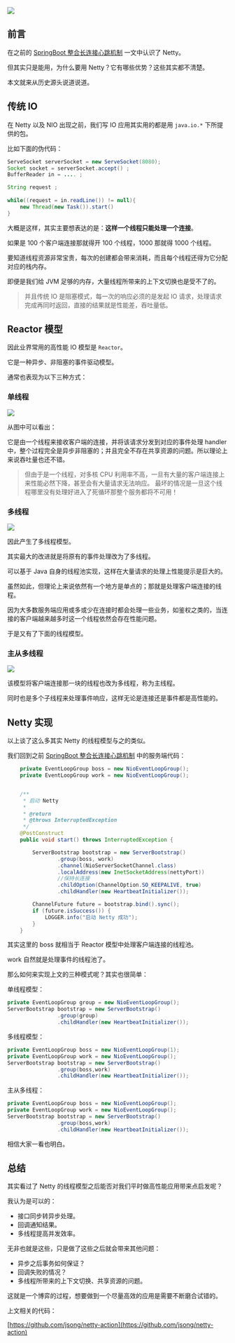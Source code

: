 ![](https://i.loli.net/2019/07/19/5d313935e4ef253589.jpg)

## 前言

在之前的 [SpringBoot 整合长连接心跳机制](netty/Netty(1)TCP-Heartbeat.md) 一文中认识了 Netty。

但其实只是能用，为什么要用 Netty？它有哪些优势？这些其实都不清楚。

本文就来从历史源头说道说道。

## 传统 IO

在 Netty 以及 NIO 出现之前，我们写 IO 应用其实用的都是用 `java.io.*` 下所提供的包。  


比如下面的伪代码：

```java
ServeSocket serverSocket = new ServeSocket(8080);
Socket socket = serverSocket.accept() ;
BufferReader in = .... ;

String request ;
 
while((request = in.readLine()) != null){
	new Thread(new Task()).start()
}
```

<!--more-->

大概是这样，其实主要想表达的是：**这样一个线程只能处理一个连接**。

如果是 100 个客户端连接那就得开 100 个线程，1000 那就得 1000 个线程。

要知道线程资源非常宝贵，每次的创建都会带来消耗，而且每个线程还得为它分配对应的栈内存。

即便是我们给 JVM 足够的内存，大量线程所带来的上下文切换也是受不了的。

> 并且传统 IO 是阻塞模式，每一次的响应必须的是发起 IO 请求，处理请求完成再同时返回，直接的结果就是性能差，吞吐量低。

## Reactor 模型

因此业界常用的高性能 IO 模型是 `Reactor`。

它是一种异步、非阻塞的事件驱动模型。

通常也表现为以下三种方式：

### 单线程

![](https://i.loli.net/2019/07/19/5d3139369e57d74023.jpg)

从图中可以看出：

它是由一个线程来接收客户端的连接，并将该请求分发到对应的事件处理 handler 中，整个过程完全是异步非阻塞的；并且完全不存在共享资源的问题。所以理论上来说吞吐量也还不错。

> 但由于是一个线程，对多核 CPU 利用率不高，一旦有大量的客户端连接上来性能必然下降，甚至会有大量请求无法响应。
> 最坏的情况是一旦这个线程哪里没有处理好进入了死循环那整个服务都将不可用！

### 多线程

![](https://i.loli.net/2019/07/19/5d313937667e941981.jpg)

因此产生了多线程模型。

其实最大的改进就是将原有的事件处理改为了多线程。

可以基于 Java 自身的线程池实现，这样在大量请求的处理上性能提示是巨大的。

虽然如此，但理论上来说依然有一个地方是单点的；那就是处理客户端连接的线程。

因为大多数服务端应用或多或少在连接时都会处理一些业务，如鉴权之类的，当连接的客户端越来越多时这一个线程依然会存在性能问题。

于是又有了下面的线程模型。

### 主从多线程

![](https://i.loli.net/2019/07/19/5d313937f2dbd55910.jpg)

该模型将客户端连接那一块的线程也改为多线程，称为主线程。

同时也是多个子线程来处理事件响应，这样无论是连接还是事件都是高性能的。


## Netty 实现

以上谈了这么多其实 Netty 的线程模型与之的类似。

我们回到之前 [SpringBoot 整合长连接心跳机制](https://jsong.top/2018/05/24/netty/Netty(1)TCP-Heartbeat/) 中的服务端代码：

```java
    private EventLoopGroup boss = new NioEventLoopGroup();
    private EventLoopGroup work = new NioEventLoopGroup();


    /**
     * 启动 Netty
     *
     * @return
     * @throws InterruptedException
     */
    @PostConstruct
    public void start() throws InterruptedException {

        ServerBootstrap bootstrap = new ServerBootstrap()
                .group(boss, work)
                .channel(NioServerSocketChannel.class)
                .localAddress(new InetSocketAddress(nettyPort))
                //保持长连接
                .childOption(ChannelOption.SO_KEEPALIVE, true)
                .childHandler(new HeartbeatInitializer());

        ChannelFuture future = bootstrap.bind().sync();
        if (future.isSuccess()) {
            LOGGER.info("启动 Netty 成功");
        }
    }
```

其实这里的 boss 就相当于 Reactor 模型中处理客户端连接的线程池。

work 自然就是处理事件的线程池了。

那么如何来实现上文的三种模式呢？其实也很简单：


单线程模型：

```java
private EventLoopGroup group = new NioEventLoopGroup();
ServerBootstrap bootstrap = new ServerBootstrap()
                .group(group)
                .childHandler(new HeartbeatInitializer());
```

多线程模型：

```java
private EventLoopGroup boss = new NioEventLoopGroup(1);
private EventLoopGroup work = new NioEventLoopGroup();
ServerBootstrap bootstrap = new ServerBootstrap()
                .group(boss,work)
                .childHandler(new HeartbeatInitializer());
```

主从多线程：

```java
private EventLoopGroup boss = new NioEventLoopGroup();
private EventLoopGroup work = new NioEventLoopGroup();
ServerBootstrap bootstrap = new ServerBootstrap()
                .group(boss,work)
                .childHandler(new HeartbeatInitializer());
```

相信大家一看也明白。

## 总结

其实看过了 Netty 的线程模型之后能否对我们平时做高性能应用带来点启发呢？

我认为是可以的：

- 接口同步转异步处理。
- 回调通知结果。
- 多线程提高并发效率。

无非也就是这些，只是做了这些之后就会带来其他问题：

- 异步之后事务如何保证？
- 回调失败的情况？
- 多线程所带来的上下文切换、共享资源的问题。

这就是一个博弈的过程，想要做到一个尽量高效的应用是需要不断磨合试错的。

上文相关的代码：

[https://github.com/jsong/netty-action](https://github.com/jsong/netty-action)



